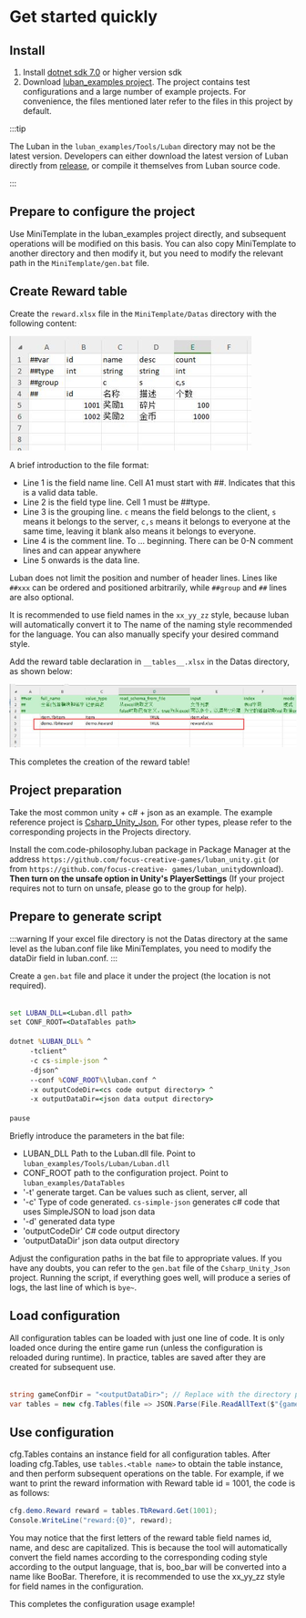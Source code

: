 # Get started quickly

## Install

1. Install [dotnet sdk 7.0](https://dotnet.microsoft.com/download/dotnet/7.0) or higher version sdk
2. Download [luban_examples project](https://github.com/focus-creative-games/luban_examples). The project contains test configurations and a large number of example projects. For convenience, the files mentioned later refer to the files in this project by default.

:::tip

The Luban in the `luban_examples/Tools/Luban` directory may not be the latest version. Developers can either download the latest version of Luban directly from [release](https://github.com/focus-creative-games/luban/releases), or compile it themselves from Luban source code.

:::

## Prepare to configure the project

Use MiniTemplate in the luban_examples project directly, and subsequent operations will be modified on this basis. You can also copy MiniTemplate to another directory and then modify it, but you need to modify the relevant path in the `MiniTemplate/gen.bat` file.

## Create Reward table

Create the `reward.xlsx` file in the `MiniTemplate/Datas` directory with the following content:

![reward](/img/cases/quickstart_reward.jpg)

A brief introduction to the file format:

- Line 1 is the field name line. Cell A1 must start with ##. Indicates that this is a valid data table.
- Line 2 is the field type line. Cell 1 must be ##type.
- Line 3 is the grouping line. `c` means the field belongs to the client, `s` means it belongs to the server, `c,s` means it belongs to everyone at the same time, leaving it blank also means it belongs to everyone.
- Line 4 is the comment line. To ... beginning. There can be 0-N comment lines and can appear anywhere
- Line 5 onwards is the data line.

Luban does not limit the position and number of header lines. Lines like `##xxx` can be ordered and positioned arbitrarily, while `##group` and `##` lines are also optional.

It is recommended to use field names in the `xx_yy_zz` style, because luban will automatically convert it to
The name of the naming style recommended for the language. You can also manually specify your desired command style.

Add the reward table declaration in `__tables__.xlsx` in the Datas directory, as shown below:

![reward](/img/cases/quickstart_table.jpg)

This completes the creation of the reward table!

## Project preparation

Take the most common unity + c# + json as an example. The example reference project is [Csharp_Unity_Json](https://github.com/focus-creative-games/luban_examples/tree/main/Projects/Csharp_Unity_json),
For other types, please refer to the corresponding projects in the Projects directory.

Install the com.code-philosophy.luban package in Package Manager at the address `https://github.com/focus-creative-games/luban_unity.git` (or from `https://github.com/focus-creative- games/luban_unity`download).
**Then turn on the unsafe option in Unity's PlayerSettings** (If your project requires not to turn on unsafe, please go to the group for help).


## Prepare to generate script

:::warning
If your excel file directory is not the Datas directory at the same level as the luban.conf file like MiniTemplates, you need to modify the dataDir field in luban.conf.
:::

Create a `gen.bat` file and place it under the project (the location is not required).

```bat

set LUBAN_DLL=<Luban.dll path>
set CONF_ROOT=<DataTables path>

dotnet %LUBAN_DLL% ^
     -tclient^
     -c cs-simple-json ^
     -djson^
     --conf %CONF_ROOT%\luban.conf ^
     -x outputCodeDir=<cs code output directory> ^
     -x outputDataDir=<json data output directory>

pause
```

Briefly introduce the parameters in the bat file:

- LUBAN_DLL Path to the Luban.dll file. Point to `luban_examples/Tools/Luban/Luban.dll`
- CONF_ROOT path to the configuration project. Point to `luban_examples/DataTables`
- '-t' generate target. Can be values such as client, server, all
- '-c' Type of code generated. `cs-simple-json` generates c# code that uses SimpleJSON to load json data
- '-d' generated data type
- 'outputCodeDir' C# code output directory
- 'outputDataDir' json data output directory

Adjust the configuration paths in the bat file to appropriate values. If you have any doubts, you can refer to the `gen.bat` file of the `Csharp_Unity_Json` project. Running the script, if everything goes well, will produce a series of logs, the last line of which is `bye~`.

## Load configuration

All configuration tables can be loaded with just one line of code. It is only loaded once during the entire game run (unless the configuration is reloaded during runtime). In practice, tables are saved after they are created for subsequent use.

```csharp

string gameConfDir = "<outputDataDir>"; // Replace with the directory pointed to by outputDataDir in gen.bat
var tables = new cfg.Tables(file => JSON.Parse(File.ReadAllText($"{gameConfDir}/{file}.json")));

```

## Use configuration

cfg.Tables contains an instance field for all configuration tables. After loading cfg.Tables, use `tables.<table name>` to obtain the table instance, and then perform subsequent operations on the table.
For example, if we want to print the reward information with Reward table id = 1001, the code is as follows:

```csharp
cfg.demo.Reward reward = tables.TbReward.Get(1001);
Console.WriteLine("reward:{0}", reward);
```

You may notice that the first letters of the reward table field names id, name, and desc are capitalized. This is because the tool will automatically convert the field names according to the corresponding coding style according to the output language, that is, boo_bar will be converted into a name like BooBar.
Therefore, it is recommended to use the xx_yy_zz style for field names in the configuration.

This completes the configuration usage example!

